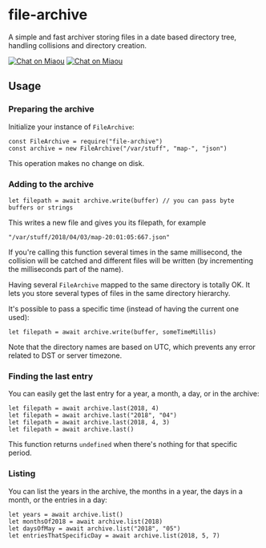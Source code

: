 # file-archive

A simple and fast archiver storing files in a date based directory tree, handling collisions and directory creation.

[![Chat on Miaou](https://dystroy.org/miaou/static/shields/room-en.svg?v=1)](https://dystroy.org/miaou/1?Miaou)
[![Chat on Miaou](https://dystroy.org/miaou/static/shields/room-fr.svg?v=1)](https://dystroy.org/miaou/3?Code_Croissants)

## Usage

### Preparing the archive

Initialize your instance of `FileArchive`:

	const FileArchive = require("file-archive")
	const archive = new FileArchive("/var/stuff", "map-", "json")

This operation makes no change on disk.

### Adding to the archive

	let filepath = await archive.write(buffer) // you can pass byte buffers or strings

This writes a new file and gives you its filepath, for example

	"/var/stuff/2018/04/03/map-20:01:05:667.json"

If you're calling this function several times in the same millisecond, the collision will be catched and different files will be written (by incrementing the milliseconds part of the name).

Having several `FileArchive` mapped to the same directory is totally OK. It lets you store several types of files in the same directory hierarchy.

It's possible to pass a specific time (instead of having the current one used):

	let filepath = await archive.write(buffer, someTimeMillis)

Note that the directory names are based on UTC, which prevents any error related to DST or server timezone.

### Finding the last entry

You can easily get the last entry for a year, a month, a day, or in the archive:

	let filepath = await archive.last(2018, 4)
	let filepath = await archive.last("2018", "04")
	let filepath = await archive.last(2018, 4, 3)
	let filepath = await archive.last()

This function returns `undefined` when there's nothing for that specific period.

### Listing

You can list the years in the archive, the months in a year, the days in a month, or the entries in a day:

	let years = await archive.list()
	let monthsOf2018 = await archive.list(2018)
	let daysOfMay = await archive.list("2018", "05")
	let entriesThatSpecificDay = await archive.list(2018, 5, 7)
